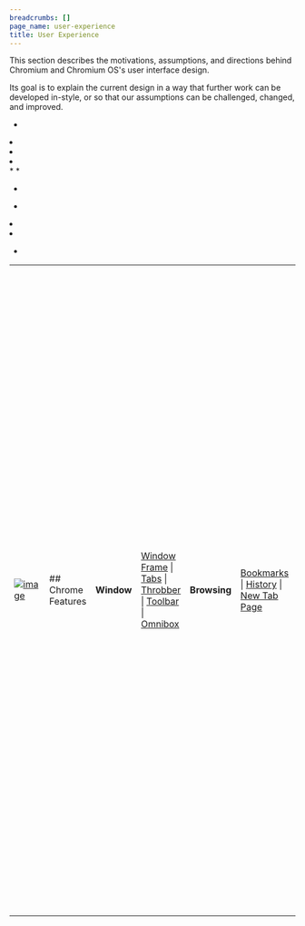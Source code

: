 ```yaml
---
breadcrumbs: []
page_name: user-experience
title: User Experience
---
```


This section describes the motivations, assumptions, and directions behind
Chromium and Chromium OS's user interface design.

Its goal is to explain the current design in a way that further work can be
developed in-style, or so that our assumptions can be challenged, changed, and
improved.

<table>
<tr>

<td><a href="/user-experience/Chrome.png"><img alt="image"
src="/user-experience/Chrome.png"></a></td>

<td>## Chrome Features</td>

<td><b>Window</b></td>

<td><a href="/user-experience/window-frame">Window Frame</a> | <a
href="/user-experience/tabs">Tabs</a> | <a
href="/user-experience/tabs/throbber">Throbber</a> | <a
href="/user-experience/toolbar">Toolbar</a> | <a
href="/user-experience/omnibox">Omnibox</a> </td>

<td><b>Browsing</b></td>

<td><a href="/user-experience/bookmarks">Bookmarks</a> | <a
href="/user-experience/history">History</a> | <a
href="/user-experience/new-tab-page">New Tab Page</a> </td>

<td><b>Additional UI</b></td>

<td><a href="/user-experience/downloads">Downloads</a> | <a
href="/user-experience/status-bubble">Status Bubble</a> | <a
href="/user-experience/find-in-page">Find in Page</a> | <a
href="/user-experience/options">Options</a> | <a
href="/user-experience/incognito">Incognito</a> </td>

<td><a href="/user-experience/notifications">Notifications</a> | <a
href="/user-experience/infobars">Infobars</a> | <a
href="/user-experience/multi-profiles">Multiple Chrome Users</a> </td>

<td><b>Appearance</b></td>

<td><a href="/user-experience/visual-design">Visual Design</a> | <a
href="/user-experience/resolution-independence">Resolution Independence</a> |
Themes</td>

<td><b>Accessibility</b></td>

<td><a href="/user-experience/keyboard-access">Keyboard Access</a> | Touch
Access | <a href="/user-experience/low-vision-support">Low-Vision Support</a> |
<a href="/user-experience/assistive-technology-support">Screen reader
support</a> </td>

<td><b>UI text</b></td>

<td><a href="/user-experience/ui-strings">Write strings</a> | <a
href="/developers/design-documents/ui-localization#TOC-Use-message-meanings-to-disambiguate-strings">Write
message descriptions</a></td>

<td>## UX themes</td>

<td><b>Content not chrome</b> </td>

*   <td>In the long term, we think of Chromium as a tabbed window
            manager or shell for the web rather than a browser application. We
            avoid putting things into our UI in the same way you would hope that
            Apple and Microsoft would avoid putting things into the standard
            window frames of applications on their operating systems.</td>
*   <td>The tab is our equivalent of a desktop application's title bar;
            the frame containing the tabs is a convenient mechanism for managing
            groups of those applications. In future, there may be other tab
            types that do not host the normal browser toolbar.</td>
*   <td>Chrome OS: A system UI that uses as little screen space as
            possible by combining apps and standard web pages into a minimal tab
            strip: While existing operating systems have web tabs and native
            applications in two separate strips, Chromium OS combines these,
            giving you access to everything from one strip. The tab is the
            equivalent of a desktop application's title bar; the frame
            containing the tabs is a simple mechanism for managing sets of those
            applications and pages. We are exploring <a
            href="/chromium-os/user-experience/window-ui">three main
            variants</a> for the window UI. All of them reflect this unified
            strip.</td>
*   <td>Chrome OS: Reduced window management: No pixel-level window
            positioning, instead operating in a full-screen mode and exploring
            new ways to handle secondary tasks:</td>
    *   <td>Panels, floating windows that can dock to the bottom of the
                screen as a means of handling tasks like chat, music players, or
                other accessories.</td>
    *   <td>Split screen, for viewing two pieces of content
                side-by-side.</td>

<td><b>Light, fast, responsive, tactile</b></td>

*   <td>Chromium should feel lightweight (cognitively and physically)
            and fast.</td>

<td><b>Web applications with the functionality of desktop applications</b></td>

*   <td>Enhanced functionality through HTML 5: offline modes, background
            processing, notifications, and more.</td>
*   <td>Better access points and discovery: On Chromium-based browsers,
            we've addressed the access point issue by allowing applications to
            install shortcuts on your desktop. Similarly, we are using <a
            href="/chromium-os/user-experience/tab-ui">pinned tabs</a> and
            search as a way to quickly access apps in Chromium OS.</td>
*   <td>While the tab bar is sufficient to access existing tabs, we are
            creating a new primary <a
            href="/chromium-os/user-experience/access-points">access point</a>
            that provides a list of frequently used applications and tools.</td>

<td><b>Search as a primary form of navigation</b></td>

*   <td>Chromium's address bar and the Quick Search Box have simplified
            the way you access personal content and the web. In Chromium OS, we
            are unifying the behavior of the two, and exploring how each can be
            used to make navigation faster and more intuitive.</td>

<td><a href="/user-experience/ChromeOS.png"><img alt="image"
src="/user-experience/ChromeOS.png"></a></td>

<td>## Chrome OS Features</td>

<td><b>Note: UI under development. Designs are subject to change.</b></td>

<td><b>Primary UI</b></td>

<td><a href="/chromium-os/user-experience/window-ui">Window UI Variations</a> |
<a href="/chromium-os/user-experience/window-management">Window Management</a> |
<a href="/chromium-os/user-experience/tab-ui">Pinned Tabs</a> | <a
href="/chromium-os/user-experience/access-points">Apps Menu</a> | <a
href="/chromium-os/user-experience/panels">Panels</a> </td>

<td><a href="/system/errors/NodeNotFound">UI Elements</a> | <a
href="/user-experience/multitouch">Gestures</a> | <a
href="/chromium-os/user-experience/system-status-icons">System Status
Icons</a></td>

<td><b>Core Applications</b></td>

<td> <a href="javascript:void(0);">Settings</a> | <a
href="/chromium-os/user-experience/content-browser">Content Browser</a> | <a
href="/chromium-os/user-experience/opensave-dialogs">Open/Save Dialogs</a> | <a
href="/chromium-os/user-experience/shelf">Shelf</a> </td>

<td><b>Devices</b></td>

<td> <a href="/chromium-os/user-experience/form-factors">Form Factors</a> | <a
href="/user-experience/resolution-independence">Resolution Independence</a>
</td>

<td>## Video and Screenshots</td>

<td>The implementation, the concept video, and the screenshots are presenting
different UI explorations. Expect to see some variation.</td>

<td><b><a href="http://www.youtube.com/watch?v=hJ57xzo287U"><img alt="image"
src="/chromium-os/user-experience/Concept2.jpg"></a></b></td>

<td><a href="/chromium-os/user-experience/sdres_0000_Basic.png"><img alt="image"
src="/chromium-os/user-experience/sdres_0000_Basic.png" height=112
width=200></a> <a
href="/chromium-os/user-experience/sdres_0001_App-Menu.png"><img alt="image"
src="/chromium-os/user-experience/sdres_0001_App-Menu.png" height=112
width=200></a> <a href="/chromium-os/user-experience/sdres_0002_Panels.png"><img
alt="image" src="/chromium-os/user-experience/sdres_0002_Panels.png" height=112
width=200></a> </td>

</tr>
</table>

<table>
<tr>
</tr>
</table>